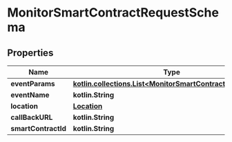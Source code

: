 
# MonitorSmartContractRequestSchema

## Properties
Name | Type | Description | Notes
------------ | ------------- | ------------- | -------------
**eventParams** | [**kotlin.collections.List&lt;MonitorSmartContractEventParam&gt;**](MonitorSmartContractEventParam.md) |  |  [optional]
**eventName** | **kotlin.String** |  |  [optional]
**location** | [**Location**](Location.md) |  |  [optional]
**callBackURL** | **kotlin.String** |  |  [optional]
**smartContractId** | **kotlin.String** |  |  [optional]



